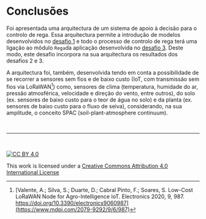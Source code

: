 # Conclusões

Foi apresentada uma arquitectura de um sistema de apoio à decisão para o controlo de rega. Essa arquitectura permite a introdução de modelos desenvolvidos no [desafio 1](https://hackathondouroporto2021-01.readthedocs.io/) e todo o processo de controlo de rega terá uma ligação ao mõdulo `Rega`da aplicação desenvolvida no [desafio 3](https://hackathondouroporto2021-03.readthedocs.io/). Deste modo, este desafio incorpora na sua arquitectura os resultados dos desafios 2 e 3. 

A arquitectura foi, também, desenvolvida tendo em conta a possibilidade de se recorrer a sensores sem fios e de baixo custo (IoT, com transmissão sem fios via LoRaWAN[^1]) como, sensores de clima (temperatura, humidade do ar, pressão atmosférica, velocidade e direção do vento, entre outros), do solo (ex. sensores de baixo custo para o teor de água no solo) e da planta (ex. sensores de baixo custo para o fluxo de seiva), considerando, na sua amplitude, o conceito SPAC (soil-plant-atmosphere continuum).


[^1]: [Valente, A.; Silva, S.; Duarte, D.; Cabral Pinto, F.; Soares, S. Low-Cost LoRaWAN Node for Agro-Intelligence IoT. Electronics 2020, 9, 987. https://doi.org/10.3390/electronics9060987](https://www.mdpi.com/2079-9292/9/6/987)

&nbsp;

*** 

&nbsp;

[![CC BY 4.0](https://i.creativecommons.org/l/by/4.0/88x31.png)](http://creativecommons.org/licenses/by/4.0/)

This work is licensed under a [Creative Commons Attribution 4.0 International License](http://creativecommons.org/licenses/by/4.0/)
